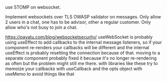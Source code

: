 use STOMP on websocket.

Implement websockets over TLS
OWASP validator on messages.
Only allow 2 users in a chat, one has to be advisor, other a regular customer.
Only allow who's not busy to join a chat.

https://payatu.com/blog/websocketsecurity/
useWebSocket is probably using useEffect to add callbacks to the internal message listeners, so if your component re-renders your callbacks will be different and the internal useEffect is probably resetting the connection because of that.
moving to a separate component probably fixed it because it's no longer re-rendering as often but the problem might still me there. with libraries like these try to memoize your callbacks with useCallback and the opts object with useMemo to avoid things like that
